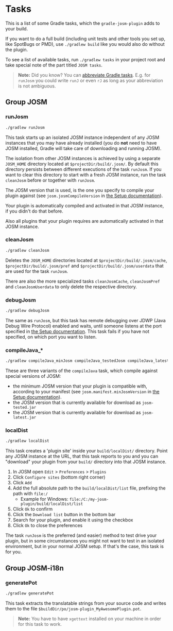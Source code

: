 # Tasks

This is a list of some Gradle tasks, which the `gradle-josm-plugin` adds to your build.

If you want to do a full build (including unit tests and other tools you set up, like SpotBugs or PMD), use `./gradlew build` like you would also do without the plugin.

To see a list of available tasks, run `./gradlew tasks` in your project root and take special note of the part titled `JOSM tasks`.

> **Note:** Did you know? You can [abbreviate Gradle tasks](https://docs.gradle.org/4.8/userguide/command_line_interface.html#_task_name_abbreviation). E.g. for `runJosm` you could write `runJ` or even `rJ` as long as your abbreviation is not ambiguous.

## Group JOSM

### runJosm
```bash
./gradlew runJosm
```
This task starts up an isolated JOSM instance independent of any JOSM instances that you may have already installed (you do **not** need to have JOSM installed, Gradle will take care of downloading and running JOSM).

The isolation from other JOSM instances is achieved by using a separate `JOSM_HOME` directory located at `$projectDir/build/.josm/`. By default this directory persists between different executions of the task `runJosm`. If you want to clear this directory to start with a fresh JOSM instance, run the task `cleanJosm` before or together with `runJosm`.

The JOSM version that is used, is the one you specify to compile your plugin against (see `josm.josmCompileVersion` in [the Setup documentation](./Setup.md)).

Your plugin is automatically compiled and activated in that JOSM instance, if you didn't do that before.

Also all plugins that your plugin requires are automatically activated in that JOSM instance.

### cleanJosm
```bash
./gradlew cleanJosm
```
Deletes the `JOSM_HOME` directories located at `$projectDir/build/.josm/cache`, `$projectDir/build/.josm/pref` and `$projectDir/build/.josm/userdata`
that are used for the task `runJosm`.

There are also the more specialized tasks `cleanJosmCache`, `cleanJosmPref` and `cleanJosmUserdata` to only delete the respective directory.

### debugJosm
```bash
./gradlew debugJosm
```
The same as `runJosm`, but this task has remote debugging over JDWP (Java Debug Wire Protocol) enabled and waits, until someone listens at the port specified in [the Setup documentation](./Setup.md).
This task fails if you have not specified, on which port you want to listen.

### compileJava_*
```bash
./gradlew compileJava_minJosm compileJava_testedJosm compileJava_latestJosm
```
These are three variants of the `compileJava` task, which compile against special versions of JOSM:
* the minimum JOSM version that your plugin is compatible with, according to your manifest (see `josm.manifest.minJosmVersion` in [the Setup documentation](./Setup.md)).
* the JOSM version that is currently available for download as `josm-tested.jar`
* the JOSM version that is currently available for download as `josm-latest.jar`

### localDist
```bash
./gradlew localDist
```
This task creates a 'plugin site' inside your `build/localDist/` directory. Point any JOSM instance at the URL, that this task reports to you and you can "download" your plugin from your `build/` directory into that JOSM instance.

1. In JOSM open `Edit` > `Preferences` > `Plugins`
2. Click `Configure sites` (bottom right corner)
3. Click `Add`
4. Add the full absolute path to the `build/localDist/list` file, prefixing the path with `file:/`
    - Example for Windows: `file:/C:/my-josm-plugin/build/localDist/list`
5. Click `Ok` to confirm
6. Click the `Download list` button in the bottom bar
7. Search for your plugin, and enable it using the checkbox
8. Click `Ok` to close the preferences

The task `runJosm` is the preferred (and easier) method to test drive your plugin, but in some circumstances you might not want to test in an isolated environment, but in your normal JOSM setup. If that's the case, this task is for you.

## Group JOSM-i18n

### generatePot
```bash
./gradlew generatePot
```
This task extracts the translatable strings from your source code and writes them to the file `$buildDir/po/josm-plugin_MyAwesomePlugin.pot`.
> **Note:** You have to have `xgettext` installed on your machine in order for this task to work.
